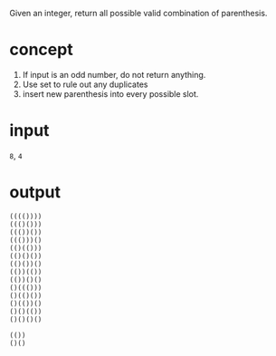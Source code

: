 Given an integer, return all possible valid combination of parenthesis. 
# concept
1. If input is an odd number, do not return anything. 
2. Use set to rule out any duplicates
3. insert new parenthesis into every possible slot.

# input
`8`, `4`

# output
```
(((())))
((()()))
((())())
((()))()
(()(()))
(()()())
(()())()
(())(())
(())()()
()((()))
()(()())
()(())()
()()(())
()()()()
```

```
(())
()()
```


